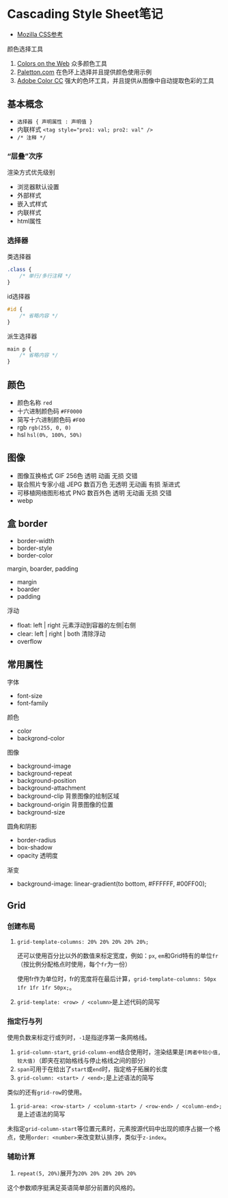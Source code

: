 # Cascading Style Sheet笔记

- [Mozilla CSS参考](https://developer.mozilla.org/en-US/docs/Web/CSS)

颜色选择工具

1. [Colors on the Web](http://www.colorsontheweb.com/Color-Tools/Color-Wizard) 众多颜色工具
2. [Paletton.com](http://paletton.com) 在色环上选择并且提供颜色使用示例
3. [Adobe Color CC](https://color.adobe.com) 强大的色环工具，并且提供从图像中自动提取色彩的工具

## 基本概念

- `选择器 { 声明属性 : 声明值 }`
- 内联样式 `<tag style="pro1: val; pro2: val" />`
- `/* 注释 */`

### “层叠”次序

渲染方式优先级别

- 浏览器默认设置
- 外部样式
- 嵌入式样式
- 内联样式
- html属性

### 选择器

类选择器

```css
.class {
    /* 单行/多行注释 */
}
```

id选择器

```css
#id {
    /* 省略内容 */
}
```

派生选择器

```css
main p {
    /* 省略内容 */
}
```

## 颜色

- 颜色名称 `red`
- 十六进制颜色码 `#FF0000`
- 简写十六进制颜色码 `#F00`
- rgb `rgb(255, 0, 0)`
- hsl `hsl(0%, 100%, 50%)`

## 图像

- 图像互换格式 GIF 256色 透明 动画 无损 交错
- 联合照片专家小组 JEPG 数百万色 无透明 无动画 有损 渐进式
- 可移植网络图形格式 PNG 数百外色 透明 无动画 无损 交错
- webp

## 盒 border

- border-width
- border-style
- border-color

margin, boarder, padding

- margin
- boarder
- padding

浮动

- float: left | right 元素浮动到容器的左侧|右侧
- clear: left | right | both 清除浮动
- overflow

## 常用属性

字体

- font-size
- font-family

颜色

- color
- backgrond-color

图像

- background-image
- background-repeat
- background-position
- background-attachment
- background-clip 背景图像的绘制区域
- background-origin 背景图像的位置
- background-size

圆角和阴影

- border-radius
- box-shadow
- opacity 透明度

渐变

- background-image: linear-gradient(to bottom, #FFFFFF, #00FF00);

## Grid

### 创建布局

1. `grid-template-columns: 20% 20% 20% 20% 20%;`

    还可以使用百分比以外的数值来标定宽度，例如：`px`, `em`和Grid特有的单位`fr`（按比例分配格点时使用，每个`fr`为一份）

    使用fr作为单位时，fr的宽度将在最后计算，`grid-template-columns: 50px 1fr 1fr 1fr 50px;`。

2. `grid-template: <row> / <column>`是上述代码的简写

### 指定行与列

使用负数来标定行或列时，`-1`是指逆序第一条网格线。

1. `grid-column-start`, `grid-column-end`结合使用时，渲染结果是`[两者中较小值, 较大值)`（即夹在初始格线与停止格线之间的部分）
2. `span`可用于在给出了`start`或`end`时，指定格子拓展的长度
3. `grid-column: <start> / <end>;`是上述语法的简写

类似的还有`grid-row`的使用。

1. `grid-area: <row-start> / <column-start> / <row-end> / <column-end>;`是上述语法的简写

未指定`grid-column-start`等位置元素时，元素按源代码中出现的顺序占据一个格点，使用`order: <number>`来改变默认排序，类似于`z-index`。

### 辅助计算

1. `repeat(5, 20%)`展开为`20% 20% 20% 20% 20%`

这个参数顺序挺满足英语简单部分前置的风格的。
